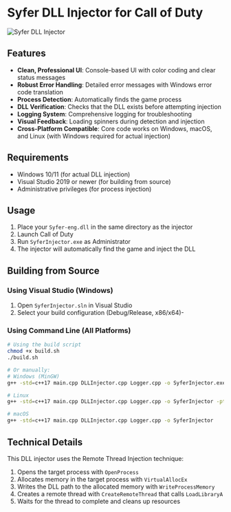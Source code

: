 # Syfer DLL Injector for Call of Duty


![Syfer DLL Injector]([generated-icon.png](https://raw.githubusercontent.com/SYFER-eng/Syfer-eng-Cod-Thing/refs/heads/main/Terminal.png))

## Features

- **Clean, Professional UI**: Console-based UI with color coding and clear status messages
- **Robust Error Handling**: Detailed error messages with Windows error code translation
- **Process Detection**: Automatically finds the game process
- **DLL Verification**: Checks that the DLL exists before attempting injection
- **Logging System**: Comprehensive logging for troubleshooting
- **Visual Feedback**: Loading spinners during detection and injection
- **Cross-Platform Compatible**: Core code works on Windows, macOS, and Linux (with Windows required for actual injection)

## Requirements

- Windows 10/11 (for actual DLL injection)
- Visual Studio 2019 or newer (for building from source)
- Administrative privileges (for process injection)

## Usage

1. Place your `Syfer-eng.dll` in the same directory as the injector
2. Launch Call of Duty
3. Run `SyferInjector.exe` as Administrator
4. The injector will automatically find the game and inject the DLL

## Building from Source

### Using Visual Studio (Windows)
1. Open `SyferInjector.sln` in Visual Studio
2. Select your build configuration (Debug/Release, x86/x64)-

### Using Command Line (All Platforms)
```bash
# Using the build script
chmod +x build.sh
./build.sh

# Or manually:
# Windows (MinGW)
g++ -std=c++17 main.cpp DLLInjector.cpp Logger.cpp -o SyferInjector.exe -lpsapi -luser32

# Linux
g++ -std=c++17 main.cpp DLLInjector.cpp Logger.cpp -o SyferInjector -pthread

# macOS
g++ -std=c++17 main.cpp DLLInjector.cpp Logger.cpp -o SyferInjector
```

## Technical Details

This DLL injector uses the Remote Thread Injection technique:

1. Opens the target process with `OpenProcess`
2. Allocates memory in the target process with `VirtualAllocEx`
3. Writes the DLL path to the allocated memory with `WriteProcessMemory`
4. Creates a remote thread with `CreateRemoteThread` that calls `LoadLibraryA`
5. Waits for the thread to complete and cleans up resources
